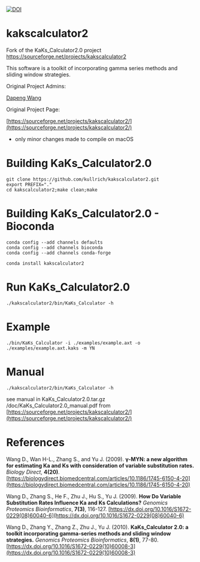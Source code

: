 [![DOI](https://zenodo.org/badge/DOI/10.5281/zenodo.4273737.svg)](https://doi.org/10.5281/zenodo.4273737)

# kakscalculator2
Fork of the KaKs_Calculator2.0 project https://sourceforge.net/projects/kakscalculator2

This software is a toolkit of incorporating gamma series methods and sliding window strategies.

Original Project Admins:

[Dapeng Wang](https://sourceforge.net/u/wangdp/)

Original Project Page:

[https://sourceforge.net/projects/kakscalculator2/](https://sourceforge.net/projects/kakscalculator2/)

- only minor changes made to compile on macOS

# Building KaKs_Calculator2.0

```
git clone https://github.com/kullrich/kakscalculator2.git
export PREFIX="."
cd kakscalculator2;make clean;make
```

# Building KaKs_Calculator2.0 - Bioconda

```
conda config --add channels defaults
conda config --add channels bioconda
conda config --add channels conda-forge

conda install kakscalculator2
```

# Run KaKs_Calculator2.0

```
./kakscalculator2/bin/KaKs_Calculator -h
```

# Example

```
./bin/KaKs_Calculator -i ./examples/example.axt -o ./examples/example.axt.kaks -m YN
```

# Manual

```
./kakscalculator2/bin/KaKs_Calculator -h
```

see manual in KaKs_Calculator2.0.tar.gz /doc/KaKs_Calculator2.0_manual.pdf from [https://sourceforge.net/projects/kakscalculator2/](https://sourceforge.net/projects/kakscalculator2/)

# References

Wang D., Wan H-L., Zhang S., and Yu J. (2009). **γ-MYN: a new algorithm for estimating Ka and Ks with consideration of variable substitution rates.** *Biology Direct*, **4(20)**. [https://biologydirect.biomedcentral.com/articles/10.1186/1745-6150-4-20](https://biologydirect.biomedcentral.com/articles/10.1186/1745-6150-4-20)

Wang D., Zhang S., He F., Zhu J., Hu S., Yu J. (2009). **How Do Variable Substitution Rates Influence Ka and Ks Calculations?** *Genomics Proteomics Bioinformatics*, **7(3)**, 116-127. [https://dx.doi.org/10.1016/S1672-0229(08)60040-6](https://dx.doi.org/10.1016/S1672-0229(08)60040-6)

Wang D., Zhang Y., Zhang Z., Zhu J., Yu J. (2010). **KaKs_Calculator 2.0: a toolkit incorporating gamma-series methods and sliding window strategies.** *Genomics Proteomics Bioinformatics*, **8(1)**, 77-80. [https://dx.doi.org/10.1016/S1672-0229(10)60008-3](https://dx.doi.org/10.1016/S1672-0229(10)60008-3)
